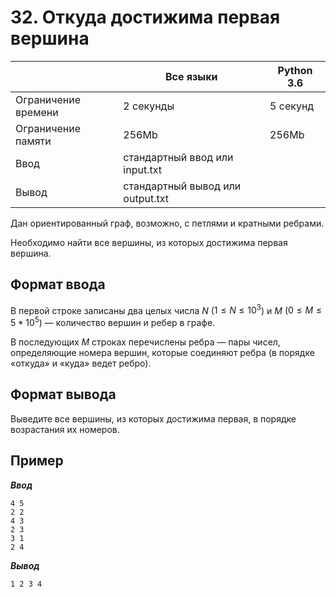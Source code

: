 # 32. Откуда достижима первая вершина

|                   |Все языки                       |Python 3.6|
|-------------------|--------------------------------|----------|
|Ограничение времени|2 секунды                       |5 секунд  |
|Ограничение памяти |256Mb                           |256Mb     |
|Ввод               |стандартный ввод или input.txt  |          |
|Вывод              |стандартный вывод или output.txt|          |

Дан ориентированный граф, возможно, с петлями и кратными ребрами.

Необходимо найти все вершины, из которых достижима первая вершина.

## Формат ввода

В первой строке записаны два целых числа $N$ ($1 ≤ N ≤ 10^{3}$) и $M$ ($0 ≤ M ≤ 5 * 10^{5}$) — количество вершин и ребер в графе.

В последующих $M$ строках перечислены ребра — пары чисел, определяющие номера вершин, которые соединяют ребра (в порядке «откуда» и «куда» ведет ребро).

## Формат вывода

Выведите все вершины, из которых достижима первая, в порядке возрастания их номеров.

## Пример

***Ввод***

```text
4 5
2 2
4 3
2 3
3 1
2 4
```

***Вывод***

```text
1 2 3 4
```
